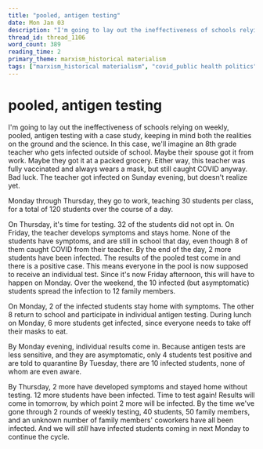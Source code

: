 ```yaml
---
title: "pooled, antigen testing"
date: Mon Jan 03
description: "I'm going to lay out the ineffectiveness of schools relying on weekly, pooled, antigen testing with a case study, keeping in mind both the realities on the..."
thread_id: thread_1106
word_count: 389
reading_time: 2
primary_theme: marxism_historical materialism
tags: ["marxism_historical materialism", "covid_public health politics"]
---
```


# pooled, antigen testing

I'm going to lay out the ineffectiveness of schools relying on weekly, pooled, antigen testing with a case study, keeping in mind both the realities on the ground and the science. In this case, we'll imagine an 8th grade teacher who gets infected outside of school. Maybe their spouse got it from work. Maybe they got it at a packed grocery. Either way, this teacher was fully vaccinated and always wears a mask, but still caught COVID anyway. Bad luck. The teacher got infected on Sunday evening, but doesn't realize yet.

Monday through Thursday, they go to work, teaching 30 students per class, for a total of 120 students over the course of a day.

On Thursday, it's time for testing. 32 of the students did not opt in. On Friday, the teacher develops symptoms and stays home. None of the students have symptoms, and are still in school that day, even though 8 of them caught COVID from their teacher. By the end of the day, 2 more students have been infected. The results of the pooled test come in and there is a positive case. This means everyone in the pool is now supposed to receive an individual test. Since it's now Friday afternoon, this will have to happen on Monday. Over the weekend, the 10 infected (but asymptomatic) students spread the infection to 12 family members.

On Monday, 2 of the infected students stay home with symptoms. The other 8 return to school and participate in individual antigen testing. During lunch on Monday, 6 more students get infected, since everyone needs to take off their masks to eat.

By Monday evening, individual results come in. Because antigen tests are less sensitive, and they are asymptomatic, only 4 students test positive and are told to quarantine By Tuesday, there are 10 infected students, none of whom are even aware.

By Thursday, 2 more have developed symptoms and stayed home without testing. 12 more students have been infected. Time to test again! Results will come in tomorrow, by which point 2 more will be infected. By the time we've gone through 2 rounds of weekly testing, 40 students, 50 family members, and an unknown number of family members' coworkers have all been infected. And we will *still* have infected students coming in next Monday to continue the cycle.